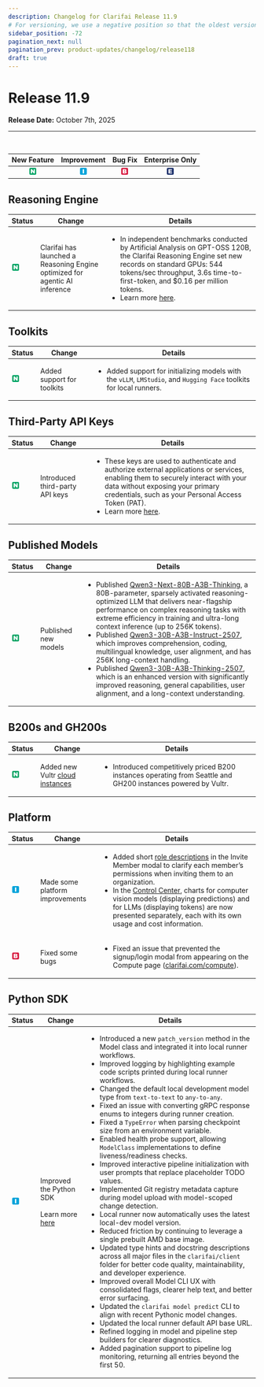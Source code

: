 ```yaml
---
description: Changelog for Clarifai Release 11.9
# For versioning, we use a negative position so that the oldest versions are displayed at the bottom. Any time you add a new version, increase the position by -1. 
sidebar_position: -72
pagination_next: null
pagination_prev: product-updates/changelog/release118
draft: true
---
```


# Release 11.9

**Release Date:** October 7th, 2025

<hr/>

<br />

| New Feature | Improvement | Bug Fix | Enterprise Only |
| :---: | :---: | :---: | :---: |
| ![new-feature](/img/new_feature.jpg) |![improvement](/img/improvement.jpg) | ![bug](/img/bug.jpg) | ![enterprise](/img/enterprise.jpg) |

## Reasoning Engine

|Status                                |Change                  |Details                    |
|--------------------------------------|------------------------|---------------------------|
| ![new-feature](/img/new_feature.jpg)| Clarifai has launched a Reasoning Engine optimized for agentic AI inference | <ul>  <li> In independent benchmarks conducted by Artificial Analysis on GPT-OSS 120B, the Clarifai Reasoning Engine set new records on standard GPUs: 544 tokens/sec throughput, 3.6s time-to-first-token, and $0.16 per million tokens. </li> <li> Learn more [here](https://www.clarifai.com/press-release-clarifai-launches-reasoning-engine-optimized-for-agentic-ai-inference). </li> </ul>  |

## Toolkits

|Status                                |Change                  |Details                    |
|--------------------------------------|------------------------|---------------------------|
| ![new-feature](/img/new_feature.jpg)|  Added support for toolkits  | <ul> <li>Added support for initializing models with the `vLLM`, `LMStudio`, and  `Hugging Face` toolkits for local runners.</li> </ul>  |


## Third-Party API Keys

|Status                                |Change                  |Details                    |
|--------------------------------------|------------------------|---------------------------|
| ![new-feature](/img/new_feature.jpg)| Introduced third-party API keys | <ul> <li> These keys are used to authenticate and authorize external applications or services, enabling them to securely interact with your data without exposing your primary credentials, such as your Personal Access Token (PAT). </li> <li> Learn more [here](https://docs.clarifai.com/control/authentication/third-party-api-keys).</li> </ul>  |


## Published Models

|Status                                |Change                  |Details                    |
|--------------------------------------|------------------------|---------------------------|
| ![new-feature](/img/new_feature.jpg)| Published new models | <ul> <li> Published [Qwen3-Next-80B-A3B-Thinking](https://clarifai.com/qwen/qwen3/models/qwen3-next-80B-A3B-Thinking), a 80B-parameter, sparsely activated reasoning-optimized LLM that delivers near-flagship performance on complex reasoning tasks with extreme efficiency in training and ultra-long context inference (up to 256K tokens). </li> <li> Published [Qwen3-30B-A3B-Instruct-2507](https://clarifai.com/qwen/qwenLM/models/Qwen3-30B-A3B-Instruct-2507), which improves comprehension, coding, multilingual knowledge, user alignment, and has 256K long-context handling. </li> <li> Published [Qwen3-30B-A3B-Thinking-2507](https://clarifai.com/qwen/qwenLM/models/Qwen3-30B-A3B-Thinking-2507), which is an enhanced version with significantly improved reasoning, general capabilities, user alignment, and a long-context understanding.</li></ul>  |

## B200s and GH200s 

|Status                                |Change                  |Details                    |
|--------------------------------------|------------------------|---------------------------|
| ![new-feature](/img/new_feature.jpg)| Added new Vultr [cloud instances](https://docs.clarifai.com/compute/deployments/cloud-instances)   | <ul> <li> Introduced competitively priced B200 instances operating from Seattle and GH200 instances powered by Vultr. </li> </ul>  |

## Platform

|Status                                |Change                  |Details                    |
|--------------------------------------|------------------------|---------------------------|
| ![improvement](/img/improvement.jpg)|  Made some platform improvements  | <ul> <li> Added short [role descriptions](https://docs.clarifai.com/control/clarifai-organizations/members-teams#roles-for-members) in the Invite Member modal to clarify each member’s permissions when inviting them to an organization. </li> <li> In the [Control Center](https://docs.clarifai.com/control/control-center/), charts for computer vision models (displaying predictions) and for LLMs (displaying tokens) are now presented separately, each with its own usage and cost information. </li> </ul>  |
| ![bug](/img/bug.jpg) | Fixed some bugs| <ul> <li> Fixed an issue that prevented the signup/login modal from appearing on the Compute page ([clarifai.com/compute](https://clarifai.com/compute)).</li> </ul>  |


## Python SDK

|Status                                |Change                  |Details                    |
|--------------------------------------|------------------------|---------------------------|
| ![improvement](/img/improvement.jpg) | Improved the Python SDK <br/> <br/> Learn more [here](https://github.com/Clarifai/clarifai-python/blob/master/CHANGELOG.md)   | <ul>  <li>Introduced a new `patch_version` method in the Model class and integrated it into local runner workflows.</li>   <li>Improved logging by highlighting example code scripts printed during local runner workflows.</li><li>Changed the default local development model type from `text-to-text` to `any-to-any`.</li> <li>Fixed an issue with converting gRPC response enums to integers during runner creation.</li>  <li>Fixed a `TypeError` when parsing checkpoint size from an environment variable.</li>  <li>Enabled health probe support, allowing `ModelClass` implementations to define liveness/readiness checks.</li>  <li>Improved interactive pipeline initialization with user prompts that replace placeholder TODO values.</li>  <li>Implemented Git registry metadata capture during model upload with model-scoped change detection.</li>  <li>Local runner now automatically uses the latest local-dev model version.</li>  <li>Reduced friction by continuing to leverage a single prebuilt AMD base image.</li>  <li>Updated type hints and docstring descriptions across all major files in the `clarifai/client` folder for better code quality, maintainability, and developer experience.</li>  <li>Improved overall Model CLI UX with consolidated flags, clearer help text, and better error surfacing.</li>   <li>Updated the `clarifai model predict` CLI to align with recent Pythonic model changes.</li>   <li>Updated the local runner default API base URL.</li>   <li>Refined logging in model and pipeline step builders for clearer diagnostics.</li>   <li>Added pagination support to pipeline log monitoring, returning all entries beyond the first 50.</li>   </ul>|